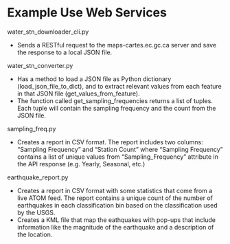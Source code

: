 # Example Use Web Services
water_stn_downloader_cli.py 
- Sends a RESTful request to the maps-cartes.ec.gc.ca server and save the response to a local JSON file.

water_stn_converter.py 
- Has a method to load a JSON file as Python dictionary (load_json_file_to_dict), and to extract relevant values from each feature in that JSON file (get_values_from_feature).
- The function called get_sampling_frequencies returns a list of tuples.  Each tuple will contain the sampling frequency and the count from the JSON file.

sampling_freq.py
- Creates a report in CSV format. The report includes two columns: “Sampling Frequency” and “Station Count” where “Sampling Frequency” contains a list of unique values from “Sampling_Frequency” attribute in the API response (e.g. Yearly, Seasonal, etc.)

earthquake_report.py
- Creates a report in CSV format with some statistics that come from a live ATOM feed. The report contains a unique count of the number of earthquakes in each classification bin based on the classification used by the USGS.
- Creates a KML file that map the eathquakes with pop-ups that include information like the magnitude of the earthquake and a description of the location.
